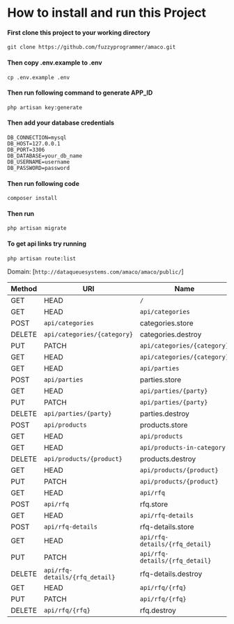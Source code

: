 # How to install and run this Project

#### First clone this project to your working directory
`git clone https://github.com/fuzzyprogrammer/amaco.git`

#### Then copy **.env.example** to **.env**
`cp .env.example .env`

#### Then run following command to generate APP_ID
`php artisan key:generate`

#### Then add your database credentials
```
DB_CONNECTION=mysql
DB_HOST=127.0.0.1
DB_PORT=3306
DB_DATABASE=your_db_name
DB_USERNAME=username
DB_PASSWORD=password
```
#### Then run following code
`composer install`

#### Then run 
`php artisan migrate`

#### To get api links try running 
`php artisan route:list`

Domain: [`http://dataqueuesystems.com/amaco/amaco/public/`] 


| Method    | URI                            | Name                 | Action                                                           |
|-----------|--------------------------------|----------------------|------------------------------------------------------------------|
| GET|HEAD  |` /                            `|                      | Closure                                                          |
| GET|HEAD  |` api/categories               `| categories.index     | App\Http\Controllers\Api\CategoryController@index                |
| POST      |` api/categories               `| categories.store     | App\Http\Controllers\Api\CategoryController@store                |
| DELETE    |` api/categories/{category}    `| categories.destroy   | App\Http\Controllers\Api\CategoryController@destroy              |
| PUT|PATCH |` api/categories/{category}    `| categories.update    | App\Http\Controllers\Api\CategoryController@update               |
| GET|HEAD  |` api/categories/{category}    `| categories.show      | App\Http\Controllers\Api\CategoryController@show                 |
| GET|HEAD  |` api/parties                  `| parties.index        | App\Http\Controllers\Api\PartyController@index                   |
| POST      |` api/parties                  `| parties.store        | App\Http\Controllers\Api\PartyController@store                   |
| GET|HEAD  |` api/parties/{party}          `| parties.show         | App\Http\Controllers\Api\PartyController@show                    |
| PUT|PATCH |` api/parties/{party}          `| parties.update       | App\Http\Controllers\Api\PartyController@update                  |
| DELETE    |` api/parties/{party}          `| parties.destroy      | App\Http\Controllers\Api\PartyController@destroy                 |
| POST      |` api/products                 `| products.store       | App\Http\Controllers\Api\ProductController@store                 |
| GET|HEAD  |` api/products                 `| products.index       | App\Http\Controllers\Api\ProductController@index                 |
| GET|HEAD  |` api/products-in-category     `| products.in.category | App\Http\Controllers\Api\CategoryController@products_in_category |
| DELETE    |` api/products/{product}       `| products.destroy     | App\Http\Controllers\Api\ProductController@destroy               |
| GET|HEAD  |` api/products/{product}       `| products.show        | App\Http\Controllers\Api\ProductController@show                  |
| PUT|PATCH |` api/products/{product}       `| products.update      | App\Http\Controllers\Api\ProductController@update                |
| GET|HEAD  |` api/rfq                      `| rfq.index            | App\Http\Controllers\Api\RFQController@index                     |
| POST      |` api/rfq                      `| rfq.store            | App\Http\Controllers\Api\RFQController@store                     |
| GET|HEAD  |` api/rfq-details              `| rfq-details.index    | App\Http\Controllers\Api\RFQDetailsController@index              |
| POST      |` api/rfq-details              `| rfq-details.store    | App\Http\Controllers\Api\RFQDetailsController@store              |
| GET|HEAD  |` api/rfq-details/{rfq_detail} `| rfq-details.show     | App\Http\Controllers\Api\RFQDetailsController@show               |
| PUT|PATCH |` api/rfq-details/{rfq_detail} `| rfq-details.update   | App\Http\Controllers\Api\RFQDetailsController@update             |
| DELETE    |` api/rfq-details/{rfq_detail} `| rfq-details.destroy  | App\Http\Controllers\Api\RFQDetailsController@destroy            |
| GET|HEAD  |` api/rfq/{rfq}                `| rfq.show             | App\Http\Controllers\Api\RFQController@show                      |
| PUT|PATCH |` api/rfq/{rfq}                `| rfq.update           | App\Http\Controllers\Api\RFQController@update                    |
| DELETE    |` api/rfq/{rfq}                `| rfq.destroy          | App\Http\Controllers\Api\RFQController@destroy                   |

